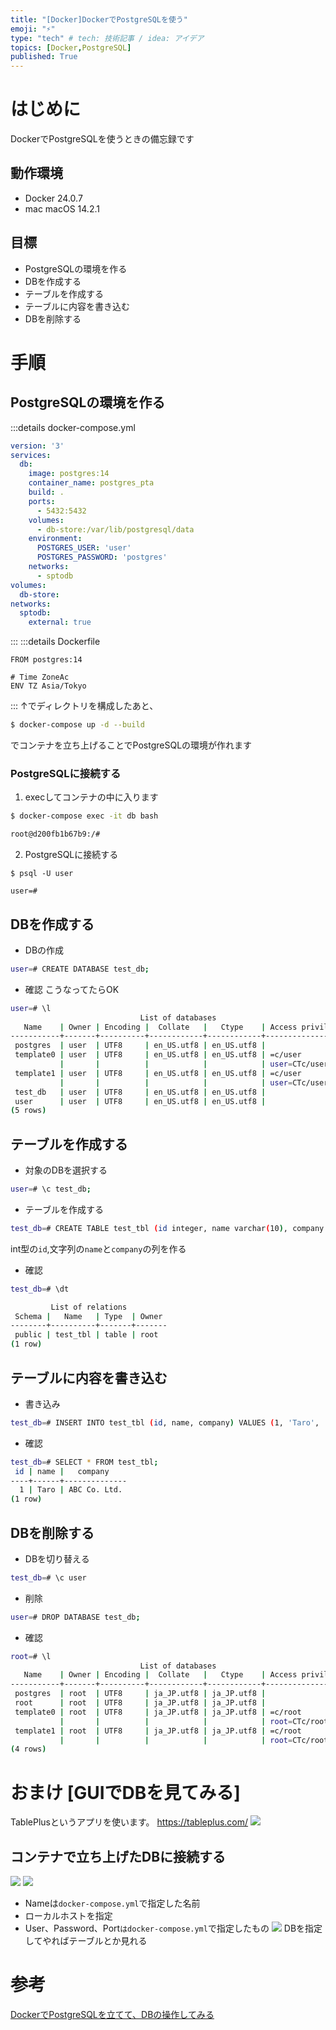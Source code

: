```yaml
---
title: "[Docker]DockerでPostgreSQLを使う"
emoji: "⚡️"
type: "tech" # tech: 技術記事 / idea: アイデア
topics: [Docker,PostgreSQL]
published: True
---
```

# はじめに
DockerでPostgreSQLを使うときの備忘録です
## 動作環境
- Docker 24.0.7
- mac macOS 14.2.1
## 目標
- PostgreSQLの環境を作る
- DBを作成する
- テーブルを作成する
- テーブルに内容を書き込む
- DBを削除する
# 手順
## PostgreSQLの環境を作る
:::details docker-compose.yml
```yml docker-compose.yml
version: '3'
services:
  db:
    image: postgres:14
    container_name: postgres_pta
    build: .
    ports:
      - 5432:5432
    volumes:
      - db-store:/var/lib/postgresql/data
    environment:
      POSTGRES_USER: 'user'
      POSTGRES_PASSWORD: 'postgres'
    networks:
      - sptodb
volumes:
  db-store:
networks:
  sptodb:
    external: true  
```
:::
:::details Dockerfile
```Dockerfille
FROM postgres:14

# Time ZoneAc
ENV TZ Asia/Tokyo
```
:::
↑でディレクトリを構成したあと、
```bash
$ docker-compose up -d --build
```
でコンテナを立ち上げることでPostgreSQLの環境が作れます
### PostgreSQLに接続する
1. execしてコンテナの中に入ります
```bash
$ docker-compose exec -it db bash

root@d200fb1b67b9:/#
```
2. PostgreSQLに接続する
```
$ psql -U user

user=#
```
## DBを作成する
- DBの作成
```bash
user=# CREATE DATABASE test_db;
```
- 確認
こうなってたらOK 
```bash
user=# \l
                             List of databases
   Name    | Owner | Encoding |  Collate   |   Ctype    | Access privileges 
-----------+-------+----------+------------+------------+-------------------
 postgres  | user  | UTF8     | en_US.utf8 | en_US.utf8 | 
 template0 | user  | UTF8     | en_US.utf8 | en_US.utf8 | =c/user          +
           |       |          |            |            | user=CTc/user
 template1 | user  | UTF8     | en_US.utf8 | en_US.utf8 | =c/user          +
           |       |          |            |            | user=CTc/user
 test_db   | user  | UTF8     | en_US.utf8 | en_US.utf8 | 
 user      | user  | UTF8     | en_US.utf8 | en_US.utf8 | 
(5 rows)
```
## テーブルを作成する
- 対象のDBを選択する
```bash
user=# \c test_db; 
```
- テーブルを作成する
```bash
test_db=# CREATE TABLE test_tbl (id integer, name varchar(10), company varchar(20));
```
int型の`id`,文字列の`name`と`company`の列を作る
- 確認
```bash
test_db=# \dt

         List of relations
 Schema |   Name   | Type  | Owner
--------+----------+-------+-------
 public | test_tbl | table | root
(1 row)
```
## テーブルに内容を書き込む
- 書き込み
```bash
test_db=# INSERT INTO test_tbl (id, name, company) VALUES (1, 'Taro', 'ABC Co. Ltd.');
```
- 確認
```bash
test_db=# SELECT * FROM test_tbl;
 id | name |   company
----+------+--------------
  1 | Taro | ABC Co. Ltd.
(1 row)
```
## DBを削除する
- DBを切り替える
```bash
test_db=# \c user
```
- 削除
```bash
user=# DROP DATABASE test_db;
```
- 確認
```bash
root=# \l
                             List of databases
   Name    | Owner | Encoding |  Collate   |   Ctype    | Access privileges
-----------+-------+----------+------------+------------+-------------------
 postgres  | root  | UTF8     | ja_JP.utf8 | ja_JP.utf8 |
 root      | root  | UTF8     | ja_JP.utf8 | ja_JP.utf8 |
 template0 | root  | UTF8     | ja_JP.utf8 | ja_JP.utf8 | =c/root          +
           |       |          |            |            | root=CTc/root
 template1 | root  | UTF8     | ja_JP.utf8 | ja_JP.utf8 | =c/root          +
           |       |          |            |            | root=CTc/root
(4 rows)
```
# おまけ [GUIでDBを見てみる]
TablePlusというアプリを使います。
https://tableplus.com/
![](https://storage.googleapis.com/zenn-user-upload/76f54be50067-20240129.png)
## コンテナで立ち上げたDBに接続する
![](https://storage.googleapis.com/zenn-user-upload/d9c498a17219-20240129.png)
![](https://storage.googleapis.com/zenn-user-upload/b8eb092e6581-20240129.png)
- Nameは`docker-compose.yml`で指定した名前
- ローカルホストを指定
- User、Password、Port`はdocker-compose.yml`で指定したもの
![](https://storage.googleapis.com/zenn-user-upload/95588749a2c0-20240129.png)
DBを指定してやればテーブルとか見れる
# 参考
[DockerでPostgreSQLを立てて、DBの操作してみる](https://book.st-hakky.com/hakky/try-postgres-on-docker/)